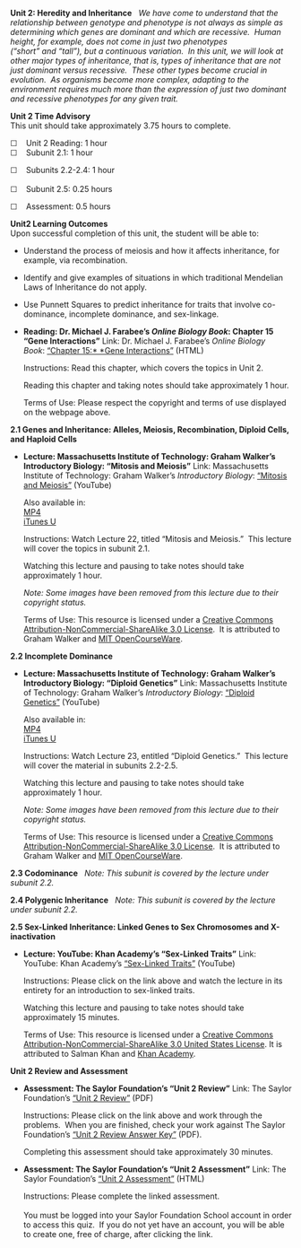 **Unit 2: Heredity and Inheritance** <span id="2"></span> 
*We have come to understand that the relationship between genotype and
phenotype is not always as simple as determining which genes are
dominant and which are recessive.  Human height, for example, does not
come in just two phenotypes (“short” and “tall”), but a continuous
variation.  In this unit, we will look at other major types of
inheritance, that is, types of inheritance that are not just dominant
versus recessive.  These other types become crucial in evolution.  As
organisms become more complex, adapting to the environment requires much
more than the expression of just two dominant and recessive phenotypes
for any given trait.*

**Unit 2 Time Advisory**  
This unit should take approximately 3.75 hours to complete.  
  
 ☐    Unit 2 Reading: 1 hour  
☐    <span id="cke_bm_604S" style="display: none; "> </span><span
id="cke_bm_603S" style="display: none; "> </span><span id="cke_bm_602S"
style="display: none; "> </span>Subunit 2.1: 1 hour  
  
 ☐    Subunits 2.2-2.4: 1 hour  
 <span id="cke_bm_593S" style="display: none; "> </span><span
id="cke_bm_594S" style="display: none; "> </span><span id="cke_bm_595S"
style="display: none; "> </span>  
 ☐    Subunit 2.5: 0.25 hou<span id="cke_bm_607E"
style="display: none; "> </span><span id="cke_bm_606E"
style="display: none; "> </span><span id="cke_bm_605E"
style="display: none; "> </span>rs  
  
 ☐    Assessment: 0.5 hours

**Unit2 Learning Outcomes**  
Upon successful completion of this unit, the student will be able to:
-   Understand the process of meiosis and how it affects inheritance,
    for example, via recombination.
-   Identify and give examples of situations in which traditional
    Mendelian Laws of Inheritance do not apply.
-   Use Punnett Squares to predict inheritance for traits that involve
    co-dominance, incomplete dominance, and sex-linkage.

-   **Reading: Dr. Michael J. Farabee’s *Online Biology Book*: Chapter
    15 “Gene Interactions”**
    Link: Dr. Michael J. Farabee’s *Online Biology Book*: [“Chapter
    15:* *Gene
    Interactions](http://resources.saylor.org/BIO/BIO102/BIO102-2-Chapter15GeneIneractions-Permission_files/BIO102-2-Chapter15GeneIneractions-Permission.html)[”](http://www2.estrellamountain.edu/faculty/farabee/biobk/BioBookgeninteract.html) (HTML)  
      
     Instructions: Read this chapter, which covers the topics in Unit
    2.  
      
     Reading this chapter and taking notes should take approximately 1
    hour.  
      
     Terms of Use: Please respect the copyright and terms of use
    displayed on the webpage above.

**2.1 Genes and Inheritance: Alleles, Meiosis, Recombination, Diploid
Cells, and Haploid Cells** <span id="2.1"></span> 
-   **Lecture: Massachusetts Institute of Technology: Graham Walker’s
    Introductory Biology: “Mitosis and Meiosis”**
    Link: Massachusetts Institute of Technology: Graham Walker’s
    *Introductory Biology*: [“Mitosis and
    Meiosis”](http://www.youtube.com/watch?v=9SyLzLXXYi0) (YouTube)  
      
     Also available in:  
     [MP4](http://www.archive.org/details/MitosisAndMeiosis)  
     [iTunes
    U](http://ocw.mit.edu/courses/biology/7-014-introductory-biology-spring-2005/video-lectures/22-mitosis-and-meiosis/)  
      
     Instructions: Watch Lecture 22, titled “Mitosis and Meiosis.”  This
    lecture will cover the topics in subunit 2.1.  
      
     Watching this lecture and pausing to take notes should take
    approximately 1 hour.  
      
     *Note: Some images have been removed from this lecture due to their
    copyright status.*  
      
     Terms of Use: This resource is licensed under a [Creative Commons
    Attribution-NonCommercial-ShareAlike 3.0
    License](http://creativecommons.org/licenses/by-nc-sa/3.0/).  It is
    attributed to Graham Walker and [MIT
    OpenCourseWare](http://ocw.mit.edu/index.htm).

**2.2 Incomplete Dominance** <span id="2.2"></span> 
-   **Lecture: Massachusetts Institute of Technology: Graham Walker’s
    Introductory Biology: “Diploid Genetics”**
    Link: Massachusetts Institute of Technology: Graham Walker’s
    *Introductory Biology*: [“Diploid
    Genetics”](http://www.youtube.com/watch?v=hSk4vItvOqc) (YouTube)  
      
     Also available in:  
     [MP4](http://www.archive.org/details/DiploidGenetics)  
     [iTunes
    U](http://ocw.mit.edu/courses/biology/7-014-introductory-biology-spring-2005/video-lectures/23-diploid-genetics/)  
      
     Instructions: Watch Lecture 23, entitled “Diploid Genetics.”  This
    lecture will cover the material in subunits 2.2-2.5.  
      
     Watching this lecture and pausing to take notes should take
    approximately 1 hour.  
      
     *Note: Some images have been removed from this lecture due to their
    copyright status.*  
      
     Terms of Use: This resource is licensed under a [Creative Commons
    Attribution-NonCommercial-ShareAlike 3.0
    License](http://creativecommons.org/licenses/by-nc-sa/3.0/).  It is
    attributed to Graham Walker and [MIT
    OpenCourseWare](http://ocw.mit.edu/index.htm).

**2.3 Codominance** <span id="2.3"></span> 
*Note: This subunit is covered by the lecture under subunit 2.2.*

**2.4 Polygenic Inheritance** <span id="2.4"></span> 
*Note: This subunit is covered by the lecture under subunit 2.2.*

**2.5 Sex-Linked Inheritance: Linked Genes to Sex Chromosomes and
X-inactivation** <span id="2.5"></span> 
-   **Lecture: YouTube: Khan Academy’s “Sex-Linked Traits”**
    Link: YouTube: Khan Academy’s [“Sex-Linked
    Traits”](https://www.khanacademy.org/science/biology/heredity-and-genetics/v/sex-linked-traits) (YouTube)  
      
     Instructions: Please click on the link above and watch the lecture
    in its entirety for an introduction to sex-linked traits.  
      
     Watching this lecture and pausing to take notes should take
    approximately 15 minutes.  
      
     Terms of Use: This resource is licensed under a [Creative Commons
    Attribution-NonCommercial-ShareAlike 3.0 United States
    License](http://creativecommons.org/licenses/by-nc-sa/3.0/us/). It
    is attributed to Salman Khan and [Khan
    Academy](http://www.khanacademy.org/).

**Unit 2 Review and Assessment** <span id="2.6"></span> 
-   **Assessment: The Saylor Foundation’s “Unit 2 Review”**
    Link: The Saylor Foundation’s [“Unit
    2 Review”](https://resources.saylor.org/wwwresources/archived/site/wp-content/uploads/2012/11/BIO102_Unit_2_Review_FINAL.pdf) (PDF)  
      
     Instructions: Please click on the link above and work through the
    problems.  When you are finished, check your work against The Saylor
    Foundation’s [“Unit 2 Review Answer
    Key”](https://resources.saylor.org/wwwresources/archived/site/wp-content/uploads/2012/11/BIO102_Unit_2_Review_ANSWER_KEY_FINAL.pdf) (PDF).  
      
     Completing this assessment should take approximately 30 minutes.

-   **Assessment: The Saylor Foundation’s “Unit 2 Assessment”**
    Link: The Saylor Foundation’s [“Unit 2
    Assessment”](http://school.saylor.org/mod/quiz/view.php?id=1098) (HTML)  
      
     Instructions: Please complete the linked assessment.  
        
     You must be logged into your Saylor Foundation School account in
    order to access this quiz.  If you do not yet have an account, you
    will be able to create one, free of charge, after clicking the
    link. 


